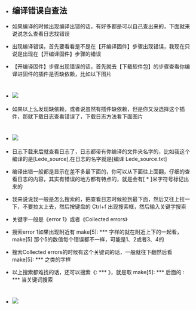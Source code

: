 - ## 编译错误自查法

- 如果编译的时候出现编译出错的话，有好多都是可以自己查出来的，下面就来说说怎么查看日志找错误

- 出现编译错误，首先要看看是不是在【开编译固件】步骤出现错误，我现在只说是出现在【开编译固件】步骤的错误

- 【开编译固件】步骤出现错误的话，首先就去【下载软件包】的步骤查看你编译进固件的插件是否缺依赖，比如以下图片
- # <img src="https://github.com/danshui-git/shuoming/blob/master/doc/er2.png" />
- 如果以上么发现缺依赖，或者说虽然有插件缺依赖，但是你又没选择这个插件，那就下载日志查看错误了，下载日志方法看下面图片
- # <img src="https://github.com/danshui-git/shuoming/blob/master/doc/er4.png" />
- 日志下载来后就查看日志了，日志都带有你编译的文件夹名字的，比如我这个编译的是[Lede_source],在日志的名字就是[编译 Lede_source.txt]
- 编译出错一般都是显示在差不多最下面的，你可以从下面往上面翻，仔细的查看日志的内容，其实有错误的地方都有特点的，就是会有[ * ]米字符号标记出来的
- 我来说说我一般是怎么搜索的，把查看日志时候拉到最下面，然后又往上拉一下，不要拉太上去，然后按键盘的 Ctrl+f 出现搜索框，然后输入关键字搜索
- 关键字一般是《error 1》或者《Collected errors》
- 搜索error 1如果出现附近有 make[5]: *** 字样的就在附近上下的一起看，make[5] 那个5的数值每个错误都不一样，可能是1、2或者3、4的
- 搜索Collected errors的时候有这个关键词的话，一般就往下翻然后看 make[5]: *** 之类的字样
- 以上搜索都难找的话，还可以搜索《: *** 》，就是取 make[5]: ***  后面的 : *** 当关键词搜索
- # <img src="https://github.com/danshui-git/shuoming/blob/master/doc/er.png" />
